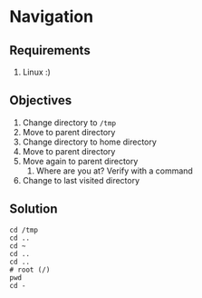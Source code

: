 # Navigation

## Requirements

1. Linux :)

## Objectives

1. Change directory to `/tmp`
2. Move to parent directory
3. Change directory to home directory
4. Move to parent directory
5. Move again to parent directory
   1. Where are you at? Verify with a command
6. Change to last visited directory

## Solution

```
cd /tmp
cd ..
cd ~
cd ..
cd ..
# root (/)
pwd
cd -
```